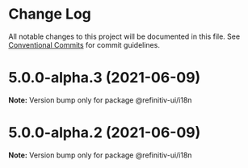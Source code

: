 # Change Log

All notable changes to this project will be documented in this file.
See [Conventional Commits](https://conventionalcommits.org) for commit guidelines.

# 5.0.0-alpha.3 (2021-06-09)

**Note:** Version bump only for package @refinitiv-ui/i18n





# 5.0.0-alpha.2 (2021-06-09)

**Note:** Version bump only for package @refinitiv-ui/i18n
